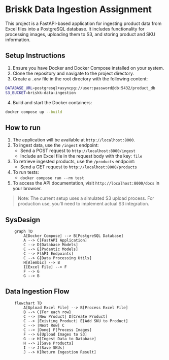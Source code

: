 # Briskk Data Ingestion Assignment

This project is a FastAPI-based application for ingesting product data from Excel files into a PostgreSQL database. It includes functionality for processing images, uploading them to S3, and storing product and SKU information.

## Setup Instructions
1. Ensure you have Docker and Docker Compose installed on your system.
2. Clone the repository and navigate to the project directory.
3. Create a `.env` file in the root directory with the following content:
```bash
DATABASE_URL=postgresql+asyncpg://user:password@db:5432/product_db
S3_BUCKET=briskk-data-ingestion
```
4. Build and start the Docker containers:
```bash
docker compose up --build
```

## How to run
1. The application will be available at `http://localhost:8000`.
2. To ingest data, use the `/ingest` endpoint:
    - Send a POST request to `http://localhost:8000/ingest`
    - Include an Excel file in the request body with the key: `file`
3. To retrieve ingested products, use the `/products` endpoint:
    - Send a GET request to `http://localhost:8000/products`
4. To run tests:
    - `docker compose run --rm test`
5. To access the API documentation, visit `http://localhost:8000/docs` in your browser.

> Note: The current setup uses a simulated S3 upload process. For production use, you'll need to implement actual S3 integration.

## SysDesign
```mermaid
    graph TD
        A[Docker Compose] --> B[PostgreSQL Database]
        A --> C[FastAPI Application]
        C --> D[Database Models]
        C --> E[Pydantic Models]
        C --> F[API Endpoints]
        C --> G[Data Processing Utils]
        H[Alembic] --> B
        I[Excel File] --> F
        F --> G
        G --> B
```

## Data Ingestion Flow
```mermaid
    flowchart TD
        A[Upload Excel File] --> B[Process Excel File]
        B --> C{For each row}
        C --> |New Product| D[Create Product]
        C --> |Existing Product| E[Add SKU to Product]
        C --> |Next Row| C
        C --> |Done| F[Process Images]
        F --> G[Upload Images to S3]
        G --> H[Ingest Data to Database]
        H --> I[Save Products]
        I --> J[Save SKUs]
        J --> K[Return Ingestion Result]
```